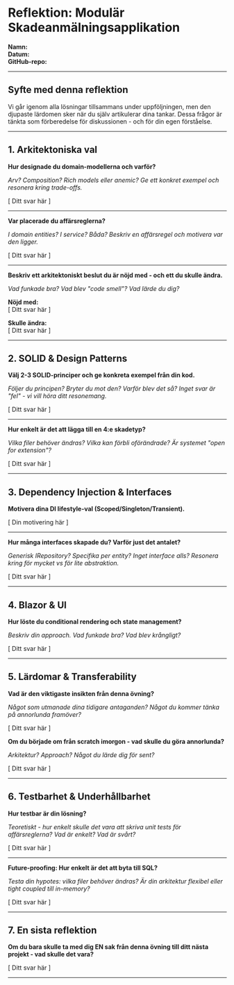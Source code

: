 # Reflektion: Modulär Skadeanmälningsapplikation

**Namn:**  
**Datum:**  
**GitHub-repo:**

---

## Syfte med denna reflektion

Vi går igenom alla lösningar tillsammans under uppföljningen, men den djupaste lärdomen sker när du själv artikulerar dina tankar. Dessa frågor är tänkta som förberedelse för diskussionen - och för din egen förståelse.

---

## 1. Arkitektoniska val

**Hur designade du domain-modellerna och varför?**

_Arv? Composition? Rich models eller anemic? Ge ett konkret exempel och resonera kring trade-offs._

[ Ditt svar här ]

---

**Var placerade du affärsreglerna?**

_I domain entities? I service? Båda? Beskriv en affärsregel och motivera var den ligger._

[ Ditt svar här ]

---

**Beskriv ett arkitektoniskt beslut du är nöjd med - och ett du skulle ändra.**

_Vad funkade bra? Vad blev "code smell"? Vad lärde du dig?_

**Nöjd med:**  
[ Ditt svar här ]

**Skulle ändra:**  
[ Ditt svar här ]

---

## 2. SOLID & Design Patterns

**Välj 2-3 SOLID-principer och ge konkreta exempel från din kod.**

_Följer du principen? Bryter du mot den? Varför blev det så? Inget svar är "fel" - vi vill höra ditt resonemang._

[ Ditt svar här ]

---

**Hur enkelt är det att lägga till en 4:e skadetyp?**

_Vilka filer behöver ändras? Vilka kan förbli oförändrade? Är systemet "open for extension"?_

[ Ditt svar här ]

---

## 3. Dependency Injection & Interfaces

**Motivera dina DI lifestyle-val (Scoped/Singleton/Transient).**

[ Din motivering här ]

---

**Hur många interfaces skapade du? Varför just det antalet?**

_Generisk IRepository<T>? Specifika per entity? Inget interface alls? Resonera kring för mycket vs för lite abstraktion._

[ Ditt svar här ]

---

## 4. Blazor & UI

**Hur löste du conditional rendering och state management?**

_Beskriv din approach. Vad funkade bra? Vad blev krångligt?_

[ Ditt svar här ]

---

## 5. Lärdomar & Transferability

**Vad är den viktigaste insikten från denna övning?**

_Något som utmanade dina tidigare antaganden? Något du kommer tänka på annorlunda framöver?_

[ Ditt svar här ]

**Om du började om från scratch imorgon - vad skulle du göra annorlunda?**

_Arkitektur? Approach? Något du lärde dig för sent?_

[ Ditt svar här ]

---

## 6. Testbarhet & Underhållbarhet

**Hur testbar är din lösning?**

_Teoretiskt - hur enkelt skulle det vara att skriva unit tests för affärsreglerna? Vad är enkelt? Vad är svårt?_

[ Ditt svar här ]

---

**Future-proofing: Hur enkelt är det att byta till SQL?**

_Testa din hypotes: vilka filer behöver ändras? Är din arkitektur flexibel eller tight coupled till in-memory?_

[ Ditt svar här ]

---

## 7. En sista reflektion

**Om du bara skulle ta med dig EN sak från denna övning till ditt nästa projekt - vad skulle det vara?**

[ Ditt svar här ]

---

